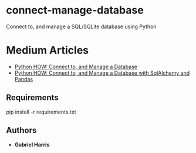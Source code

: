 # connect-manage-database
Connect to, and manage a SQL/SQLite database using Python

# Medium Articles
* [Python HOW: Connect to, and Manage a Database](https://drgabrielharris.medium.com/python-how-connect-to-and-manage-a-database-68b113a5ca62)
* [Python HOW: Connect to, and Manage a Database with SqlAlchemy and Pandas](https://drgabrielharris.medium.com/python-how-connect-to-and-manage-a-database-with-sqlalchemy-and-pandas-cc6cd1e261e8)

## Requirements
pip install -r requirements.txt

## Authors
* **Gabriel Harris**
